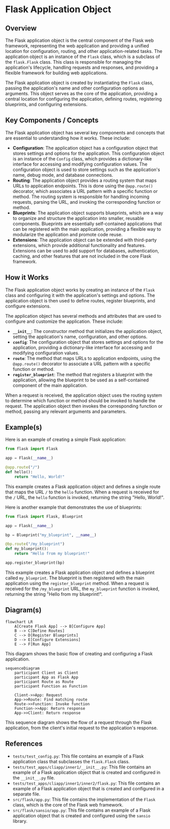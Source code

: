 # Flask Application Object
## Overview
The Flask application object is the central component of the Flask web framework, representing the web application and providing a unified location for configuration, routing, and other application-related tasks. The application object is an instance of the `Flask` class, which is a subclass of the `flask.Flask` class. This class is responsible for managing the application's lifecycle, handling requests and responses, and providing a flexible framework for building web applications.

The Flask application object is created by instantiating the `Flask` class, passing the application's name and other configuration options as arguments. This object serves as the core of the application, providing a central location for configuring the application, defining routes, registering blueprints, and configuring extensions.

## Key Components / Concepts
The Flask application object has several key components and concepts that are essential to understanding how it works. These include:

* **Configuration**: The application object has a configuration object that stores settings and options for the application. This configuration object is an instance of the `Config` class, which provides a dictionary-like interface for accessing and modifying configuration values. The configuration object is used to store settings such as the application's name, debug mode, and database connections.
* **Routing**: The application object provides a routing system that maps URLs to application endpoints. This is done using the `@app.route()` decorator, which associates a URL pattern with a specific function or method. The routing system is responsible for handling incoming requests, parsing the URL, and invoking the corresponding function or method.
* **Blueprints**: The application object supports blueprints, which are a way to organize and structure the application into smaller, reusable components. Blueprints are essentially self-contained applications that can be registered with the main application, providing a flexible way to modularize the application and promote code reuse.
* **Extensions**: The application object can be extended with third-party extensions, which provide additional functionality and features. Extensions can be used to add support for databases, authentication, caching, and other features that are not included in the core Flask framework.

## How it Works
The Flask application object works by creating an instance of the `Flask` class and configuring it with the application's settings and options. The application object is then used to define routes, register blueprints, and configure extensions.

The application object has several methods and attributes that are used to configure and customize the application. These include:

* **`__init__`**: The constructor method that initializes the application object, setting the application's name, configuration, and other options.
* **`config`**: The configuration object that stores settings and options for the application, providing a dictionary-like interface for accessing and modifying configuration values.
* **`route`**: The method that maps URLs to application endpoints, using the `@app.route()` decorator to associate a URL pattern with a specific function or method.
* **`register_blueprint`**: The method that registers a blueprint with the application, allowing the blueprint to be used as a self-contained component of the main application.

When a request is received, the application object uses the routing system to determine which function or method should be invoked to handle the request. The application object then invokes the corresponding function or method, passing any relevant arguments and parameters.

## Example(s)
Here is an example of creating a simple Flask application:
```python
from flask import Flask

app = Flask(__name__)

@app.route("/")
def hello():
    return "Hello, World!"
```
This example creates a Flask application object and defines a single route that maps the URL `/` to the `hello` function. When a request is received for the `/` URL, the `hello` function is invoked, returning the string "Hello, World!".

Here is another example that demonstrates the use of blueprints:
```python
from flask import Flask, Blueprint

app = Flask(__name__)

bp = Blueprint("my_blueprint", __name__)

@bp.route("/my_blueprint")
def my_blueprint():
    return "Hello from my blueprint!"

app.register_blueprint(bp)
```
This example creates a Flask application object and defines a blueprint called `my_blueprint`. The blueprint is then registered with the main application using the `register_blueprint` method. When a request is received for the `/my_blueprint` URL, the `my_blueprint` function is invoked, returning the string "Hello from my blueprint!".

## Diagram(s)
```mermaid
flowchart LR
    A[Create Flask App] --> B[Configure App]
    B --> C[Define Routes]
    C --> D[Register Blueprints]
    D --> E[Configure Extensions]
    E --> F[Run App]
```
This diagram shows the basic flow of creating and configuring a Flask application.

```mermaid
sequenceDiagram
    participant Client as Client
    participant App as Flask App
    participant Route as Route
    participant Function as Function

    Client->>App: Request
    App->>Route: Find matching route
    Route->>Function: Invoke function
    Function->>App: Return response
    App->>Client: Return response
```
This sequence diagram shows the flow of a request through the Flask application, from the client's initial request to the application's response.

## References
* `tests/test_config.py`: This file contains an example of a Flask application class that subclasses the `flask.Flask` class.
* `tests/test_apps/cliapp/inner1/__init__.py`: This file contains an example of a Flask application object that is created and configured in the `__init__.py` file.
* `tests/test_apps/cliapp/inner1/inner2/flask.py`: This file contains an example of a Flask application object that is created and configured in a separate file.
* `src/flask/app.py`: This file contains the implementation of the `Flask` class, which is the core of the Flask web framework.
* `src/flask/sansio/app.py`: This file contains an example of a Flask application object that is created and configured using the `sansio` library.